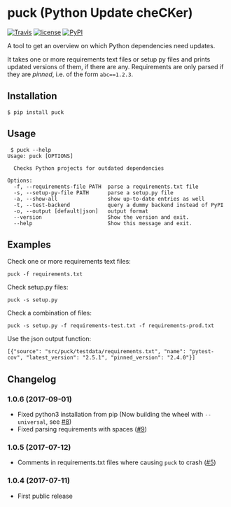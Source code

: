 # puck (Python Update cheCKer)

[![Travis](https://img.shields.io/travis/NativeInstruments/puck.svg?style=flat-square)](https://travis-ci.org/NativeInstruments/puck) [![license](https://img.shields.io/github/license/NativeInstruments/puck.svg?style=flat-square)](https://github.com/NativeInstruments/puck/blob/master/LICENSE) [![PyPI](https://img.shields.io/pypi/v/puck.svg)](https://pypi.python.org/pypi/puck)


A tool to get an overview on which Python dependencies need updates.

It takes one or more requirements text files or setup py files and prints
updated versions of them, if there are any. Requirements are only parsed if
they are *pinned*, i.e. of the form ```abc==1.2.3```.

## Installation

```
$ pip install puck
```

## Usage

```
 $ puck --help
Usage: puck [OPTIONS]

  Checks Python projects for outdated dependencies

Options:
  -f, --requirements-file PATH  parse a requirements.txt file
  -s, --setup-py-file PATH      parse a setup.py file
  -a, --show-all                show up-to-date entries as well
  -t, --test-backend            query a dummy backend instead of PyPI
  -o, --output [default|json]   output format
  --version                     Show the version and exit.
  --help                        Show this message and exit.
```


## Examples

Check one or more requirements text files:

```puck -f requirements.txt```

Check setup.py files:

```puck -s setup.py```

Check a combination of files:

```puck -s setup.py -f requirements-test.txt -f requirements-prod.txt```

Use the json output function:

```$ puck -f testdata/requirements.txt -o json
[{"source": "src/puck/testdata/requirements.txt", "name": "pytest-cov", "latest_version": "2.5.1", "pinned_version": "2.4.0"}]
```


## Changelog

### 1.0.6 (2017-09-01)

* Fixed python3 installation from pip (Now building the wheel with `--universal`, see [#8](https://github.com/NativeInstruments/puck/issues/8))
* Fixed parsing requirements with spaces ([#9](https://github.com/NativeInstruments/puck/issues/9))

### 1.0.5 (2017-07-12)

* Comments in requirements.txt files where causing `puck` to crash ([#5](https://github.com/NativeInstruments/puck/issues/5))

### 1.0.4 (2017-07-11)

* First public release
